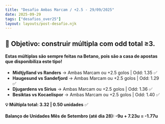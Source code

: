 ```yaml
---
title: "Desafio Ambas Marcam / +2.5 - 29/09/2025"
date: 2025-09-29
tags: ["desafios_over25"]
layout: layouts/post-desafio.njk
---
```


## 🎯 Objetivo: construir múltipla com odd total ≥3. 

#### Estas múltiplas são sempre feitas na Betano, pois são a casa de apostas que disponibiliza este tipo!

- **Midtjylland vs Randers** → Ambas Marcam ou +2.5 golos | Odd: 1.35 ✅
- **Haugesund vs Sandefjord** → Ambas Marcam ou +2.5 golos | Odd: 1.29 ✅
- **Djugardens vs Sirius** → Ambas Marcam ou +2.5 golos | Odd: 1.36 ✅
- **Besiktas vs Kocaelispor** → Ambas Marcam ou +2.5 golos | Odd: 1.40 ✅

**💡 Múltipla total: 3.32 | 0.50 unidades** ✅

#### Balanço de Unidades Mês de Setembro (até dia 28): -9u + 7.23u = -1.77u